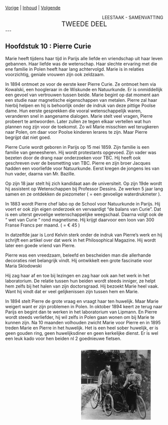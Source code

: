 [Vorige](hfst09_40_roebel_per_maand.md) | [Inhoud](inhoudsopgave.md) | [Volgende](hfst11_marie_curie.md)

<div style="text-align: right">LEESTAAK - SAMENVATTING</div>
<div style="font-size:150%;text-align: center">TWEEDE DEEL</div>
---

## Hoofdstuk 10 : Pierre Curie

Marie heeft tijdens haar tijd in Parijs alle liefde en vriendschap uit haar leven gebannen. Haar liefde was de wetenschap. Haar slechte ervaring met die ene familie in Polen heeft haar lang achtervolgd. Marie is in relaties voorzichtig, geniale vrouwen zijn ook zeldzaam.

In 1894 ontmoet ze voor de eerste keer Pierre Curie. Ze ontmoet hem via Kowalski, een hoogleraar in de Wiskunde en Natuurkunde.  Er is onmiddellijk een gevoel van vertrouwen tussen beide. Marie begint op dat moment aan een studie naar magnetische eigenschappen van metalen. Pierre zal haar hierbij helpen en hij is behoorlijk onder de indruk van deze pittige Poolse dame. Hun eerste gesprekken die vooral wetenschappelijk waren, veranderen snel in aangename dialogen. Marie stelt veel vragen, Pierre probeert te antwoorden. Later zullen ze tegen elkaar vertellen wat hun plannen nog zijn voor de toekomst. Zo wil Marie misschien wel terugkeren naar Polen, om daar voor Poolse kinderen lerares te zijn. Maar Pierre begrijpt dat niet goed.


Pierre Curie wordt geboren in Parijs op 15 mei 1859.  Zijn familie is een familie van geneesheren. Hij wordt protestants opgevoed. Zijn vader was bezeten door de drang naar onderzoeken voor TBC. Hij heeft ook geschreven over de besmetting van TBC.  Pierre en zijn broer Jacques hadden een voorliefde voor Natuurkunde.  Eerst kregen de jongens les van hun vader, daarna van Mr. Bazille.

Op zijn 18 jaar stelt hij zich kandidaat aan de universiteit. Op zijn 19de wordt hij assistent op Wetenschappen bij Professor Dessins. Ze werken 5 jaar lang samen en ze ontdekken de piezometer ( =  een gevoelige waterdrukmeter ).

In 1883 wordt Pierre chef labo op de School voor Natuurkunde in Parijs. Hij voert er ook zijn eigen onderzoek en vervaardigt “de balans van Curie”. Dat is een uiterst gevoelige wetenschappelijke weegschaal. Daarna volgt ook de “ wet van Curie “ rond magnetisme. Hij krijgt daarvoor een loon van 300 Franse Francs per maand. ( = € 45 )

In datzelfde jaar is Lord Kelvin sterk onder de indruk van Pierre’s werk en hij schrijft een artikel over dat werk in het Philosophical Magazine. Hij wordt later een goede vriend van Pierre. 

Pierre was een vreedzaam, beleefd en bescheiden man die allerhande decoraties niet belangrijk vindt. Hij ontwikkelt een grote fascinatie voor Maria Sklodowski

Hij zag haar af en toe bij lezingen en zag haar ook aan het werk in het laboratorium. De relatie tussen hun beiden wordt steeds inniger, ze helpt hem zelfs bij het halen van zijn doctorsgraad. Hij bezoekt Marie heel vaak. Want hij vindt dat er veel gelijkenissen zijn tussen hem en Marie.

In 1894 stelt Pierre de grote vraag en vraagt haar ten huwelijk. Maar Marie weigert want er zijn problemen in Polen. In oktober 1894 keert ze terug naar Parijs en begint dan te werken in het laboratorium van Lipmann. En Pierre wordt steeds verliefder, hij wil zelfs in Polen gaan wonen om bij Marie te kunnen zijn. Na 10 maanden volhouden zwicht Marie voor Pierre en in 1895 treden Marie en Pierre in het huwelijk. Het is een heel sober huwelijk, er is geen  gouden ring, geen huwelijksdiner en geen kerkelijke dienst. Er is wel een leuk kado voor hen beiden nl 2 goednieuwe fietsen.

<div style="float: right; width: 60%;">
 <figure>
  <img src="./../afbeeldingen/marie_pierre_curie_fietsen.jpg" alt="Huwelijks kado">
</figure> 
</div>

